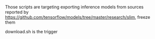 Those scripts are targeting exporting inference models from sources reported by https://github.com/tensorflow/models/tree/master/research/slim, freeze them

download.sh is the trigger
